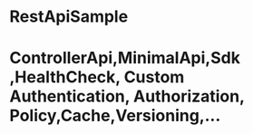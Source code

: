 # RestApiSample
# ControllerApi,MinimalApi,Sdk ,HealthCheck, Custom Authentication, Authorization, Policy,Cache,Versioning,...
